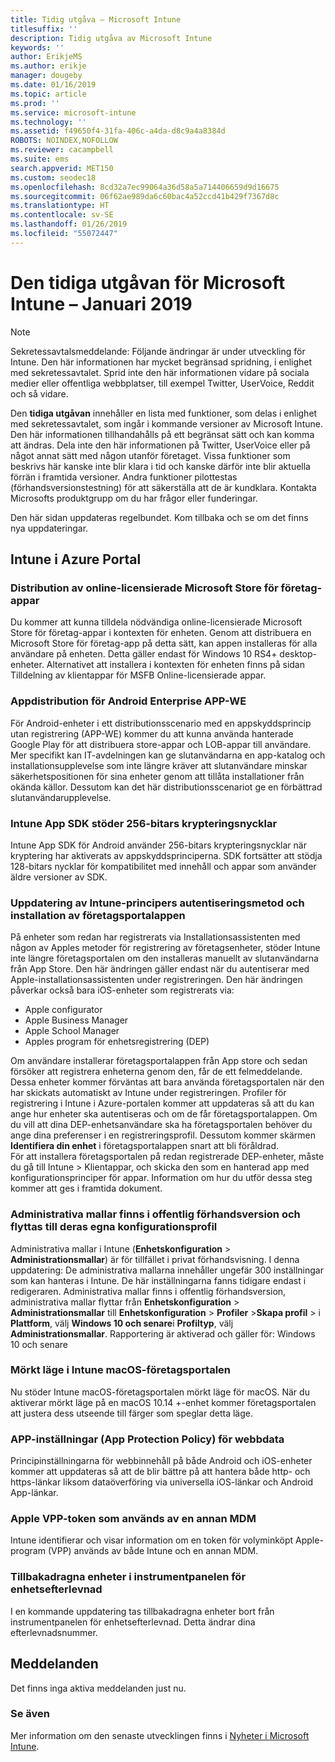 ```yaml
---
title: Tidig utgåva – Microsoft Intune
titlesuffix: ''
description: Tidig utgåva av Microsoft Intune
keywords: ''
author: ErikjeMS
ms.author: erikje
manager: dougeby
ms.date: 01/16/2019
ms.topic: article
ms.prod: ''
ms.service: microsoft-intune
ms.technology: ''
ms.assetid: f49650f4-31fa-406c-a4da-d8c9a4a8384d
ROBOTS: NOINDEX,NOFOLLOW
ms.reviewer: cacampbell
ms.suite: ems
search.appverid: MET150
ms.custom: seodec18
ms.openlocfilehash: 8cd32a7ec99064a36d58a5a714406659d9d16675
ms.sourcegitcommit: 06f62ae989da6c60bac4a52ccd41b429f7367d8c
ms.translationtype: HT
ms.contentlocale: sv-SE
ms.lasthandoff: 01/26/2019
ms.locfileid: "55072447"
---
```

# <a name="the-early-edition-for-microsoft-intune---january-2019"></a>Den tidiga utgåvan för Microsoft Intune – Januari 2019

> [!Note]
> Sekretessavtalsmeddelande: Följande ändringar är under utveckling för Intune. Den här informationen har mycket begränsad spridning, i enlighet med sekretessavtalet. Sprid inte den här informationen vidare på sociala medier eller offentliga webbplatser, till exempel Twitter, UserVoice, Reddit och så vidare. 

Den **tidiga utgåvan** innehåller en lista med funktioner, som delas i enlighet med sekretessavtalet, som ingår i kommande versioner av Microsoft Intune. Den här informationen tillhandahålls på ett begränsat sätt och kan komma att ändras. Dela inte den här informationen på Twitter, UserVoice eller på något annat sätt med någon utanför företaget. Vissa funktioner som beskrivs här kanske inte blir klara i tid och kanske därför inte blir aktuella förrän i framtida versioner. Andra funktioner pilottestas (förhandsversionstestning) för att säkerställa att de är kundklara. Kontakta Microsofts produktgrupp om du har frågor eller funderingar.

Den här sidan uppdateras regelbundet. Kom tillbaka och se om det finns nya uppdateringar.

<!--
## What's coming to Intune in the Azure portal  
## What's coming to Intune apps
## Notices
-->
 
## <a name="intune-in-the-azure-portal"></a>Intune i Azure Portal

<!-- 1901 start -->


### <a name="deployment-of-online-licensed-microsoft-store-for-business-apps----1672660----"></a>Distribution av online-licensierade Microsoft Store för företag-appar <!-- 1672660  -->
Du kommer att kunna tilldela nödvändiga online-licensierade Microsoft Store för företag-appar i kontexten för enheten. Genom att distribuera en Microsoft Store för företag-app på detta sätt, kan appen installeras för alla användare på enheten. Detta gäller endast för Windows 10 RS4+ desktop-enheter. Alternativet att installera i kontexten för enheten finns på sidan Tilldelning av klientappar för MSFB Online-licensierade appar.


<!-- 1812 start -->

### <a name="android-enterprise-app-we-app-deployment----1171203---"></a>Appdistribution för Android Enterprise APP-WE <!-- 1171203 -->
För Android-enheter i ett distributionsscenario med en appskyddsprincip utan registrering (APP-WE) kommer du att kunna använda hanterade Google Play för att distribuera store-appar och LOB-appar till användare. Mer specifikt kan IT-avdelningen kan ge slutanvändarna en app-katalog och installationsupplevelse som inte längre kräver att slutanvändare minskar säkerhetspositionen för sina enheter genom att tillåta installationer från okända källor. Dessutom kan det här distributionsscenariot ge en förbättrad slutanvändarupplevelse.

### <a name="the-intune-app-sdk-will-support-256-bit-encryption-keys----1832174---"></a>Intune App SDK stöder 256-bitars krypteringsnycklar <!-- 1832174 -->
Intune App SDK för Android använder 256-bitars krypteringsnycklar när kryptering har aktiverats av appskyddsprinciperna. SDK fortsätter att stödja 128-bitars nycklar för kompatibilitet med innehåll och appar som använder äldre versioner av SDK.


### <a name="intune-policies-update-authentication-method-and-company-portal-app-installation-----1927359---"></a>Uppdatering av Intune-principers autentiseringsmetod och installation av företagsportalappen  <!-- 1927359 -->
På enheter som redan har registrerats via Installationsassistenten med någon av Apples metoder för registrering av företagsenheter, stöder Intune inte längre företagsportalen om den installeras manuellt av slutanvändarna från App Store. Den här ändringen gäller endast när du autentiserar med Apple-installationsassistenten under registreringen. Den här ändringen påverkar också bara iOS-enheter som registrerats via:  
* Apple configurator
* Apple Business Manager
* Apple School Manager
* Apples program för enhetsregistrering (DEP)

Om användare installerar företagsportalappen från App store och sedan försöker att registrera enheterna genom den, får de ett felmeddelande. Dessa enheter kommer förväntas att bara använda företagsportalen när den har skickats automatiskt av Intune under registreringen. Profiler för registrering i Intune i Azure-portalen kommer att uppdateras så att du kan ange hur enheter ska autentiseras och om de får företagsportalappen. Om du vill att dina DEP-enhetsanvändare ska ha företagsportalen behöver du ange dina preferenser i en registreringsprofil. Dessutom kommer skärmen **Identifiera din enhet** i företagsportalappen snart att bli föråldrad.  
För att installera företagsportalen på redan registrerade DEP-enheter, måste du gå till Intune > Klientappar, och skicka den som en hanterad app med konfigurationsprinciper för appar. Information om hur du utför dessa steg kommer att ges i framtida dokument.


### <a name="administrative-templates-are-in-public-preview-and-moved-to-their-own-configuration-profile----3322847---"></a>Administrativa mallar finns i offentlig förhandsversion och flyttas till deras egna konfigurationsprofil <!-- 3322847 -->
Administrativa mallar i Intune (**Enhetskonfiguration** > **Administrationsmallar**) är för tillfället i privat förhandsvisning. I denna uppdatering: De administrativa mallarna innehåller ungefär 300 inställningar som kan hanteras i Intune. De här inställningarna fanns tidigare endast i redigeraren.
Administrativa mallar finns i offentlig förhandsversion, administrativa mallar flyttar från **Enhetskonfiguration** > **Administrationsmallar** till **Enhetskonfiguration** > **Profiler** >**Skapa profil** > i **Plattform**, välj  **Windows 10 och senare**i **Profiltyp**, välj **Administrationsmallar**.
Rapportering är aktiverad och gäller för: Windows 10 och senare

### <a name="intune-macos-company-portal-dark-mode----3300524---"></a>Mörkt läge i Intune macOS-företagsportalen <!-- 3300524 -->
Nu stöder Intune macOS-företagsportalen mörkt läge för macOS. När du aktiverar mörkt läge på en macOS 10.14 +-enhet kommer företagsportalen att justera dess utseende till färger som speglar detta läge.

<!-- 1809 start -->  

### <a name="app-protection-policy-app-settings-for-web-data----2662995---"></a>APP-inställningar (App Protection Policy) för webbdata <!-- 2662995 -->
Principinställningarna för webbinnehåll på både Android och iOS-enheter kommer att uppdateras så att de blir bättre på att hantera både http- och https-länkar liksom dataöverföring via universella iOS-länkar och Android App-länkar.  

<!-- 1808 start -->

### <a name="apple-vpp-token-used-by-another-mdm----1488946---"></a>Apple VPP-token som används av en annan MDM <!-- 1488946 -->
Intune identifierar och visar information om en token för volyminköpt Apple-program (VPP) används av både Intune och en annan MDM.

### <a name="retired-devices-in-the-device-compliance-dashboard----1981119---"></a>Tillbakadragna enheter i instrumentpanelen för enhetsefterlevnad <!-- 1981119 -->
I en kommande uppdatering tas tillbakadragna enheter bort från instrumentpanelen för enhetsefterlevnad. Detta ändrar dina efterlevnadsnummer.


## <a name="notices"></a>Meddelanden

Det finns inga aktiva meddelanden just nu.

### <a name="see-also"></a>Se även
Mer information om den senaste utvecklingen finns i [Nyheter i Microsoft Intune](whats-new.md).



